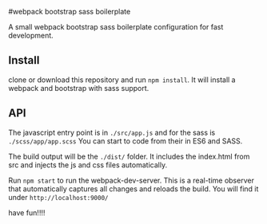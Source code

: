#webpack bootstrap sass boilerplate

A small webpack bootstrap sass boilerplate configuration for fast development.

## Install

clone or download this repository and run `npm install`.
It will install a webpack and bootstrap with sass support.

## API

The javascript entry point is in `./src/app.js` and for the sass is `./scss/app/app.scss` 
You can start to code from their in ES6 and SASS.

The build output will be the `./dist/` folder. 
It includes the index.html from src and injects the js and css files automatically. 

Run `npm start` to run the webpack-dev-server. 
This is a real-time observer that automatically captures all changes and reloads the build.
You will find it under `http://localhost:9000/`

have fun!!!!